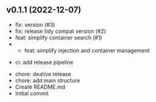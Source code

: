 ## v0.1.1 (2022-12-07)


- fix: version (#3)
- fix: release tidy compat version (#2)
- feat: simplify container search (#1)
- * feat: simplify injection and container management

* ci: add release pipeline
- chore: deative release
- chore: add main structure
- Create README.md
- Initial commit
